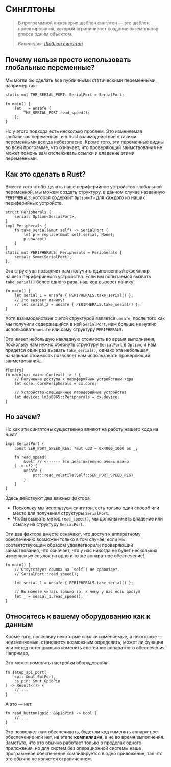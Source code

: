 # Синглтоны

> В программной инженерии шаблон синглтон — это шаблон проектирования, который ограничивает создание экземпляров класса одним объектом.
>
> *Википедия: [Шаблон синглтон]*

[Шаблон синглтон]: https://en.wikipedia.org/wiki/Singleton_pattern

## Почему нельзя просто использовать глобальные переменные?

Мы могли бы сделать все публичными статическими переменными, например так:

```rust,ignore
static mut THE_SERIAL_PORT: SerialPort = SerialPort;

fn main() {
    let _ = unsafe {
        THE_SERIAL_PORT.read_speed();
    };
}
```

Но у этого подхода есть несколько проблем. Это изменяемая глобальная переменная, и в Rust взаимодействие с такими переменными всегда небезопасно. Кроме того, эти переменные видны во всей программе, что означает, что проверяющий заимствования не может помочь вам отслеживать ссылки и владение этими переменными.

## Как это сделать в Rust?

Вместо того чтобы делать наше периферийное устройство глобальной переменной, мы можем создать структуру, в данном случае названную `PERIPHERALS`, которая содержит `Option<T>` для каждого из наших периферийных устройств.

```rust,ignore
struct Peripherals {
    serial: Option<SerialPort>,
}
impl Peripherals {
    fn take_serial(&mut self) -> SerialPort {
        let p = replace(&mut self.serial, None);
        p.unwrap()
    }
}
static mut PERIPHERALS: Peripherals = Peripherals {
    serial: Some(SerialPort),
};
```

Эта структура позволяет нам получить единственный экземпляр нашего периферийного устройства. Если мы попытаемся вызвать `take_serial()` более одного раза, наш код вызовет панику!

```rust,ignore
fn main() {
    let serial_1 = unsafe { PERIPHERALS.take_serial() };
    // Это вызовет панику!
    // let serial_2 = unsafe { PERIPHERALS.take_serial() };
}
```

Хотя взаимодействие с этой структурой является `unsafe`, после того как мы получили содержащийся в ней `SerialPort`, нам больше не нужно использовать `unsafe` или саму структуру `PERIPHERALS`.

Это имеет небольшую накладную стоимость во время выполнения, поскольку нам нужно обернуть структуру `SerialPort` в `Option`, и нам придется один раз вызвать `take_serial()`, однако эта небольшая начальная стоимость позволяет нам использовать проверяющий заимствования...

```rust,ignore
#[entry]
fn main(cx: main::Context) -> ! {
    // Получение доступа к периферийным устройствам ядра
    let core: CorePeripherals = cx.core;
        
    // Устройство-специфичные периферийные устройства
    let device: lm3s6965::Peripherals = cx.device;
}
```

## Но зачем?

Но как эти синглтоны существенно влияют на работу нашего кода на Rust?

```rust,ignore
impl SerialPort {
    const SER_PORT_SPEED_REG: *mut u32 = 0x4000_1000 as _;

    fn read_speed(
        &self // <------ Это действительно очень важно
    ) -> u32 {
        unsafe {
            ptr::read_volatile(Self::SER_PORT_SPEED_REG)
        }
    }
}
```

Здесь действуют два важных фактора:

* Поскольку мы используем синглтон, есть только один способ или место для получения структуры `SerialPort`.
* Чтобы вызвать метод `read_speed()`, мы должны иметь владение или ссылку на структуру `SerialPort`.

Эти два фактора вместе означают, что доступ к аппаратному обеспечению возможен только в том случае, если мы соответствующим образом удовлетворили проверяющий заимствования, что означает, что у нас никогда не будет нескольких изменяемых ссылок на одно и то же аппаратное обеспечение!

```rust,ignore
fn main() {
    // Отсутствует ссылка на `self`! Не сработает.
    // SerialPort::read_speed();

    let serial_1 = unsafe { PERIPHERALS.take_serial() };

    // Вы можете читать только то, к чему у вас есть доступ
    let _ = serial_1.read_speed();
}
```

## Относитесь к вашему оборудованию как к данным

Кроме того, поскольку некоторые ссылки изменяемые, а некоторые — неизменяемые, становится возможным определить, может ли функция или метод потенциально изменить состояние аппаратного обеспечения. Например,

Это может изменять настройки оборудования:

```rust,ignore
fn setup_spi_port(
    spi: &mut SpiPort,
    cs_pin: &mut GpioPin
) -> Result<()> {
    // ...
}
```

А это — нет:

```rust,ignore
fn read_button(gpio: &GpioPin) -> bool {
    // ...
}
```

Это позволяет нам обеспечивать, будет ли код изменять аппаратное обеспечение или нет, на этапе **компиляции**, а не во время выполнения. Заметьте, что это обычно работает только в пределах одного приложения, но для систем без операционной системы наше программное обеспечение компилируется в одно приложение, так что это обычно не является ограничением.
